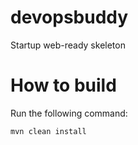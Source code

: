 # devopsbuddy
Startup web-ready skeleton

# How to build
Run the following command:
```
mvn clean install
```

